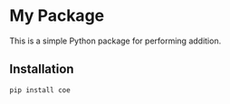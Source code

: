 # My Package

This is a simple Python package for performing addition.

## Installation

```bash
pip install coe
